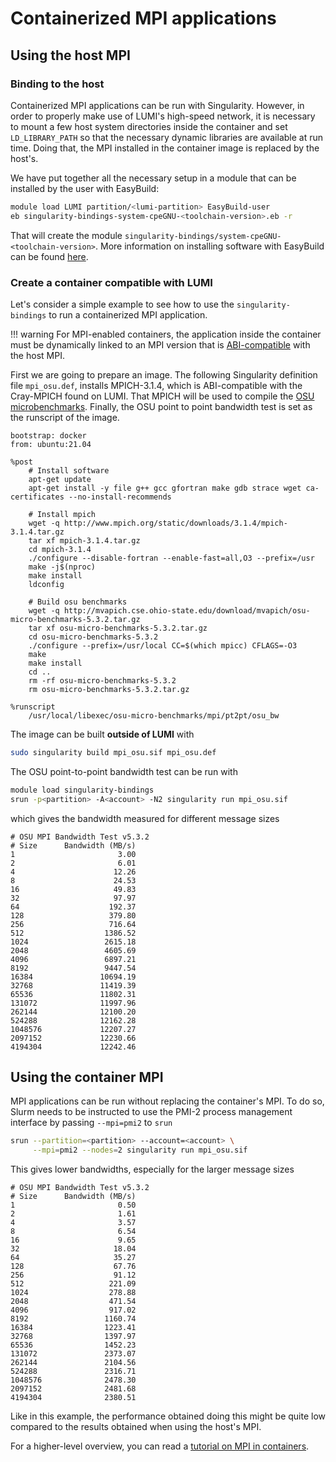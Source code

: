 # Containerized MPI applications

[software_installing]: ../../software/installing/easybuild.md
[mpich-abi]: https://www.mpich.org/abi/
[permedcoe-mpi]: https://permedcoe.github.io/mpi-in-container
[osu-benchmark]: https://mvapich.cse.ohio-state.edu/benchmarks/

## Using the host MPI

### Binding to the host

Containerized MPI applications can be run with Singularity. However, in order to
properly make use of LUMI's high-speed network, it is necessary to mount a few
host system directories inside the container and set `LD_LIBRARY_PATH` so that
the necessary dynamic libraries are available at run time. Doing that, the MPI
installed in the container image is replaced by the host's.

We have put together all the necessary setup in a module that can be installed
by the user with EasyBuild:

```bash
module load LUMI partition/<lumi-partition> EasyBuild-user
eb singularity-bindings-system-cpeGNU-<toolchain-version>.eb -r
```

That will create the module `singularity-bindings/system-cpeGNU-<toolchain-version>`.
More information on installing software with EasyBuild can be found
[here][software_installing].

### Create a container compatible with LUMI

Let's consider a simple example to see how to use the `singularity-bindings` to
run a containerized MPI application. 

!!! warning
    For MPI-enabled containers, the application inside the container must be
    dynamically linked to an MPI version that is [ABI-compatible][mpich-abi]
    with the host MPI.

First we are going to prepare an image. The
following Singularity definition file `mpi_osu.def`, installs MPICH-3.1.4, which
is ABI-compatible with the Cray-MPICH found on LUMI. That MPICH will be used to
compile the [OSU microbenchmarks][osu-benchmark]. Finally, the OSU point to
point bandwidth test is set as the runscript of the image.

```
bootstrap: docker
from: ubuntu:21.04

%post
    # Install software
    apt-get update
    apt-get install -y file g++ gcc gfortran make gdb strace wget ca-certificates --no-install-recommends

    # Install mpich
    wget -q http://www.mpich.org/static/downloads/3.1.4/mpich-3.1.4.tar.gz
    tar xf mpich-3.1.4.tar.gz
    cd mpich-3.1.4
    ./configure --disable-fortran --enable-fast=all,O3 --prefix=/usr
    make -j$(nproc)
    make install
    ldconfig

    # Build osu benchmarks
    wget -q http://mvapich.cse.ohio-state.edu/download/mvapich/osu-micro-benchmarks-5.3.2.tar.gz
    tar xf osu-micro-benchmarks-5.3.2.tar.gz
    cd osu-micro-benchmarks-5.3.2
    ./configure --prefix=/usr/local CC=$(which mpicc) CFLAGS=-O3
    make
    make install
    cd ..
    rm -rf osu-micro-benchmarks-5.3.2
    rm osu-micro-benchmarks-5.3.2.tar.gz

%runscript
    /usr/local/libexec/osu-micro-benchmarks/mpi/pt2pt/osu_bw
```

The image can be built **outside of LUMI** with 

```bash
sudo singularity build mpi_osu.sif mpi_osu.def
```

The OSU point-to-point bandwidth test can be run with

```bash
module load singularity-bindings
srun -p<partition> -A<account> -N2 singularity run mpi_osu.sif
```

which gives the bandwidth measured for different message sizes

```
# OSU MPI Bandwidth Test v5.3.2
# Size      Bandwidth (MB/s)
1                       3.00
2                       6.01
4                      12.26
8                      24.53
16                     49.83
32                     97.97
64                    192.37
128                   379.80
256                   716.64
512                  1386.52
1024                 2615.18
2048                 4605.69
4096                 6897.21
8192                 9447.54
16384               10694.19
32768               11419.39
65536               11802.31
131072              11997.96
262144              12100.20
524288              12162.28
1048576             12207.27
2097152             12230.66
4194304             12242.46
```

## Using the container MPI

MPI applications can be run without replacing the container's MPI. To do so,
Slurm needs to be instructed to use the PMI-2 process management interface by
passing `--mpi=pmi2` to `srun`

```bash
srun --partition=<partition> --account=<account> \
     --mpi=pmi2 --nodes=2 singularity run mpi_osu.sif
```

This gives lower bandwidths, especially for the larger message sizes

```
# OSU MPI Bandwidth Test v5.3.2
# Size      Bandwidth (MB/s)
1                       0.50
2                       1.61
4                       3.57
8                       6.54
16                      9.65
32                     18.04
64                     35.27
128                    67.76
256                    91.12
512                   221.09
1024                  278.88
2048                  471.54
4096                  917.02
8192                 1160.74
16384                1223.41
32768                1397.97
65536                1452.23
131072               2373.07
262144               2104.56
524288               2316.71
1048576              2478.30
2097152              2481.68
4194304              2380.51
```

Like in this example, the performance obtained doing this might be quite low
compared to the results obtained when using the host's MPI.

For a higher-level overview, you can read a [tutorial on MPI in
containers][permedcoe-mpi].
